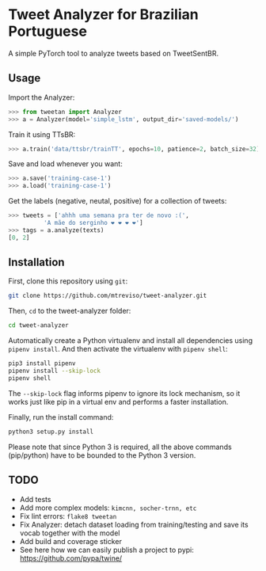 # Tweet Analyzer for Brazilian Portuguese

A simple PyTorch tool to analyze tweets based on TweetSentBR.

## Usage

Import the Analyzer:
```python
>>> from tweetan import Analyzer
>>> a = Analyzer(model='simple_lstm', output_dir='saved-models/')
```

Train it using TTsBR:
```python
>>> a.train('data/ttsbr/trainTT', epochs=10, patience=2, batch_size=32)
```

Save and load whenever you want:
```python
>>> a.save('training-case-1')
>>> a.load('training-case-1')
```

Get the labels (negative, neutal, positive) for a collection of tweets:
```python
>>> tweets = ['ahhh uma semana pra ter de novo :(', 
		  'A mãe do serginho ❤ ❤ ❤ ❤'] 
>>> tags = a.analyze(texts)
[0, 2]
```


## Installation

First, clone this repository using `git`:

```sh
git clone https://github.com/mtreviso/tweet-analyzer.git
```

 Then, `cd` to the tweet-analyzer folder:
```sh
cd tweet-analyzer
```

Automatically create a Python virtualenv and install all dependencies 
using `pipenv install`. And then activate the virtualenv with `pipenv shell`:
```sh
pip3 install pipenv
pipenv install --skip-lock
pipenv shell
```

The `--skip-lock` flag informs pipenv to ignore its lock mechanism, so it works just like pip in a virtual env and performs a faster installation. 

Finally, run the install command:
```sh
python3 setup.py install
```

Please note that since Python 3 is required, all the above commands (pip/python) 
have to be bounded to the Python 3 version.



## TODO

- Add tests
- Add more complex models: `kimcnn, socher-trnn, etc`
- Fix lint errors: `flake8 tweetan`
- Fix Analyzer: detach dataset loading from training/testing and save its vocab together with the model
- Add build and coverage sticker
- See here how we can easily publish a project to pypi: https://github.com/pypa/twine/